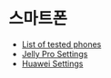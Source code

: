 # 스마트폰

- [List of tested phones](../CompatiblePhones/ListOfTestedPhones.md)
- [Jelly Pro Settings](../CompatiblePhones/Jelly.md)
- [Huawei Settings](../CompatiblePhones/Huawei.md)